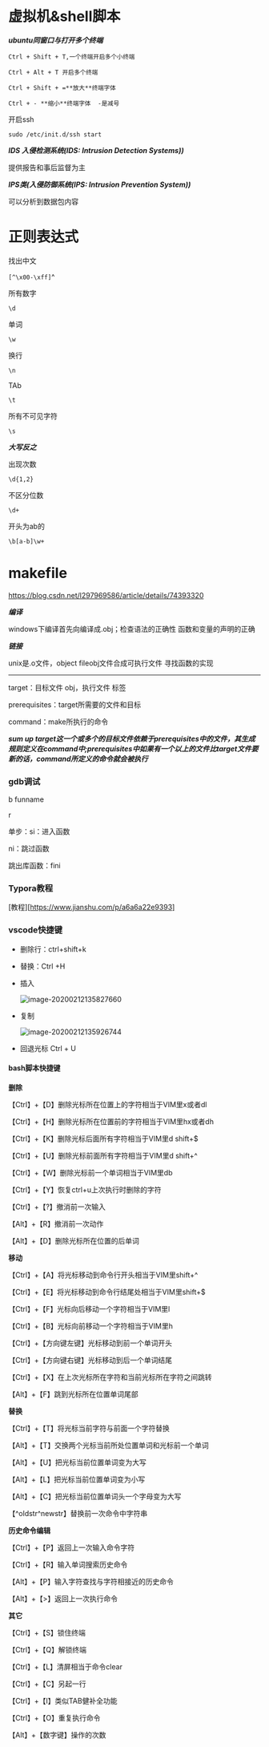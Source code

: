 # 虚拟机&shell脚本



***ubuntu同窗口与打开多个终端***

`Ctrl + Shift + T,一个终端开启多个小终端`

`Ctrl + Alt + T 开启多个终端`

`Ctrl + Shift + =**放大**终端字体`

`Ctrl + - **缩小**终端字体  -是减号`

开启ssh

`sudo /etc/init.d/ssh start`

***IDS 入侵检测系统(IDS: Intrusion Detection Systems))***

提供报告和事后监督为主

***IPS类(入侵防御系统(IPS: Intrusion Prevention System))***

可以分析到数据包内容

# 正则表达式

找出中文

`[^\x00-\xff]`^

所有数字

`\d`

单词

`\w`

换行

`\n`

TAb

`\t`

所有不可见字符

`\s`

***大写反之***

出现次数

`\d{1,2}`

不区分位数

`\d+`

开头为ab的

`\b[a-b]\w+`

# makefile

https://blog.csdn.net/l297969586/article/details/74393320

***编译***

windows下编译首先向编译成.obj；检查语法的正确性 函数和变量的声明的正确



***链接***

unix是.o文件，object fileobj文件合成可执行文件 寻找函数的实现



***

target：目标文件 obj，执行文件 标签

prerequisites：target所需要的文件和目标

command：make所执行的命令

***sum up target这一个或多个的目标文件依赖于prerequisites中的文件，其生成规则定义在command中;prerequisites中如果有一个以上的文件比target文件要新的话，command所定义的命令就会被执行***

### gdb调试

b funname

r

单步：si：进入函数

ni：跳过函数

跳出库函数：fini

### Typora教程

[教程][https://www.jianshu.com/p/a6a6a22e9393]

### vscode快捷键

* 删除行：ctrl+shift+k

* 替换：Ctrl +H

* 插入

  ![image-20200212135827660](C:\Users\ASUS\AppData\Roaming\Typora\typora-user-images\image-20200212135827660.png)

* 复制

  ![image-20200212135926744](C:\Users\ASUS\AppData\Roaming\Typora\typora-user-images\image-20200212135926744.png)

* 回退光标 Ctrl + U

#### bash脚本快捷键

**删除**

【Ctrl】+【D】删除光标所在位置上的字符相当于VIM里x或者dl

【Ctrl】+【H】删除光标所在位置前的字符相当于VIM里hx或者dh

【Ctrl】+【K】删除光标后面所有字符相当于VIM里d shift+$

【Ctrl】+【U】删除光标前面所有字符相当于VIM里d shift+^

【Ctrl】+【W】删除光标前一个单词相当于VIM里db

【Ctrl】+【Y】恢复ctrl+u上次执行时删除的字符

【Ctrl】+【?】撤消前一次输入

【Alt】+【R】撤消前一次动作

【Alt】+【D】删除光标所在位置的后单词

**移动**

【Ctrl】+【A】将光标移动到命令行开头相当于VIM里shift+^

【Ctrl】+【E】将光标移动到命令行结尾处相当于VIM里shift+$

【Ctrl】+【F】光标向后移动一个字符相当于VIM里l

【Ctrl】+【B】光标向前移动一个字符相当于VIM里h

【Ctrl】+【方向键左键】光标移动到前一个单词开头

【Ctrl】+【方向键右键】光标移动到后一个单词结尾

【Ctrl】+【X】在上次光标所在字符和当前光标所在字符之间跳转

【Alt】+【F】跳到光标所在位置单词尾部

**替换**

【Ctrl】+【T】将光标当前字符与前面一个字符替换

【Alt】+【T】交换两个光标当前所处位置单词和光标前一个单词

【Alt】+【U】把光标当前位置单词变为大写

【Alt】+【L】把光标当前位置单词变为小写

【Alt】+【C】把光标当前位置单词头一个字母变为大写

【^oldstr^newstr】替换前一次命令中字符串  

**历史命令编辑**

【Ctrl】+【P】返回上一次输入命令字符

【Ctrl】+【R】输入单词搜索历史命令

【Alt】+【P】输入字符查找与字符相接近的历史命令

【Alt】+【>】返回上一次执行命令

**其它**

【Ctrl】+【S】锁住终端

【Ctrl】+【Q】解锁终端

【Ctrl】+【L】清屏相当于命令clear

【Ctrl】+【C】另起一行

【Ctrl】+【I】类似TAB健补全功能

【Ctrl】+【O】重复执行命令

【Alt】+【数字键】操作的次数

